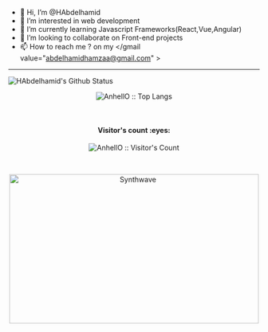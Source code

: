 - 👋 Hi, I’m @HAbdelhamid
- 👀 I’m interested in web development 
- 🌱 I’m currently learning Javascript Frameworks(React,Vue,Angular)
- 💞️ I’m looking to collaborate on Front-end projects
- 📫 How to reach me ? on my </gmail value="abdelhamidhamzaa@gmail.com" > 

<hr>

<div>

![HAbdelhamid's Github Status](https://github-readme-stats.vercel.app/api?username=HAbdelhamid&show_icons=true&title_color=3793c4&icon_color=ffbb00&text_color=ffffff&bg_color=000000)
  
<p align="center"><img src="https://github-readme-stats.vercel.app/api/top-langs/?username=HAbdelhamid&langs_count=10&theme=tokyonight&layout=compact" alt="AnhellO :: Top Langs" /></p>

</div>

<br>

<h4 align="center">Visitor's count :eyes:</h4>

<p align="center"><img src="https://profile-counter.glitch.me/{HAbdelhamid}/count.svg" alt="AnhellO :: Visitor's Count" /></p>

<br>


<p align="center"><img src="https://thumbs.gfycat.com/GoodnaturedFondGaur-size_restricted.gif" alt="Synthwave" height="300" width="500"></p>
<!---
HAbdelhamid/HAbdelhamid is a ✨ special ✨ repository because its `README.md` (this file) appears on your GitHub profile.
You can click the Preview link to take a look at your changes.
--->
